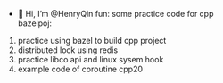 - 👋 Hi, I’m @HenryQin
fun: some practice code for cpp<br>
bazelpoj: 
1. practice using bazel to build cpp project
2. distributed lock using redis
3. practice libco api and linux sysem hook
4. example code of coroutine cpp20
<!---
HenryQin/HenryQin is a ✨ special ✨ repository because its `README.md` (this file) appears on your GitHub profile.
You can click the Preview link to take a look at your changes.
--->
